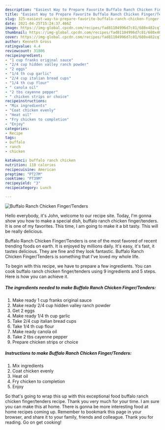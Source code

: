 ```yaml
---
description: "Easiest Way to Prepare Favorite Buffalo Ranch Chicken Finger/Tenders"
title: "Easiest Way to Prepare Favorite Buffalo Ranch Chicken Finger/Tenders"
slug: 325-easiest-way-to-prepare-favorite-buffalo-ranch-chicken-finger-tenders
date: 2021-04-25T15:24:37.466Z
image: https://img-global.cpcdn.com/recipes/fad81104996d7c81/680x482cq70/buffalo-ranch-chicken-fingertenders-recipe-main-photo.jpg
thumbnail: https://img-global.cpcdn.com/recipes/fad81104996d7c81/680x482cq70/buffalo-ranch-chicken-fingertenders-recipe-main-photo.jpg
cover: https://img-global.cpcdn.com/recipes/fad81104996d7c81/680x482cq70/buffalo-ranch-chicken-fingertenders-recipe-main-photo.jpg
author: Kenneth Gross
ratingvalue: 4.4
reviewcount: 31806
recipeingredient:
- "1 cup franks original sauce"
- "2/4 cup hidden valley ranch powder"
- "2 eggs"
- "1/4 th cup garlic"
- "2/4 cup italian bread cups"
- "1/4 th cup flour"
- " canola oil"
- "2 tbs cayenne pepper"
- " chicken strips or choice"
recipeinstructions:
- "Mix ingredients"
- "Coat chicken evenly"
- "Heat oil"
- "Fry chicken to completion"
- "Enjoy"
categories:
- Recipe
tags:
- buffalo
- ranch
- chicken

katakunci: buffalo ranch chicken 
nutrition: 110 calories
recipecuisine: American
preptime: "PT27M"
cooktime: "PT39M"
recipeyield: "3"
recipecategory: Lunch

---
```



![Buffalo Ranch Chicken Finger/Tenders](https://img-global.cpcdn.com/recipes/fad81104996d7c81/680x482cq70/buffalo-ranch-chicken-fingertenders-recipe-main-photo.jpg)

Hello everybody, it's John, welcome to our recipe site. Today, I'm gonna show you how to make a special dish, buffalo ranch chicken finger/tenders. It is one of my favorites. This time, I am going to make it a bit tasty. This will be really delicious.



Buffalo Ranch Chicken Finger/Tenders is one of the most favored of recent trending foods on earth. It is enjoyed by millions daily. It's easy, it's fast, it tastes delicious. They are fine and they look fantastic. Buffalo Ranch Chicken Finger/Tenders is something that I've loved my whole life.


To begin with this recipe, we have to prepare a few ingredients. You can cook buffalo ranch chicken finger/tenders using 9 ingredients and 5 steps. Here is how you can achieve it.

<!--inarticleads1-->

##### The ingredients needed to make Buffalo Ranch Chicken Finger/Tenders:

1. Make ready 1 cup franks original sauce
1. Make ready 2/4 cup hidden valley ranch powder
1. Get 2 eggs
1. Make ready 1/4 th cup garlic
1. Take 2/4 cup italian bread cups
1. Take 1/4 th cup flour
1. Make ready  canola oil
1. Take 2 tbs cayenne pepper
1. Prepare  chicken strips or choice




<!--inarticleads2-->

##### Instructions to make Buffalo Ranch Chicken Finger/Tenders:

1. Mix ingredients
1. Coat chicken evenly
1. Heat oil
1. Fry chicken to completion
1. Enjoy




So that's going to wrap this up with this exceptional food buffalo ranch chicken finger/tenders recipe. Thank you very much for your time. I am sure you can make this at home. There is gonna be more interesting food at home recipes coming up. Remember to bookmark this page in your browser, and share it to your family, friends and colleague. Thank you for reading. Go on get cooking!
